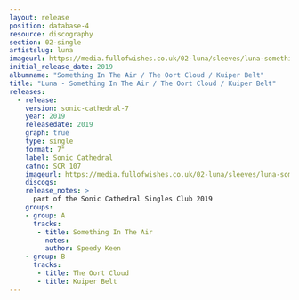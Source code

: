 ```yaml
---
layout: release
position: database-4
resource: discography
section: 02-single
artistslug: luna
imageurl: https://media.fullofwishes.co.uk/02-luna/sleeves/luna-something-in-the-air.jpg
initial_release_date: 2019
albumname: "Something In The Air / The Oort Cloud / Kuiper Belt"
title: "Luna - Something In The Air / The Oort Cloud / Kuiper Belt"
releases:
  - release:
    version: sonic-cathedral-7
    year: 2019
    releasedate: 2019
    graph: true
    type: single
    format: 7"
    label: Sonic Cathedral
    catno: SCR 107
    imageurl: https://media.fullofwishes.co.uk/02-luna/sleeves/luna-something-in-the-air.jpg
    discogs:
    release_notes: >
      part of the Sonic Cathedral Singles Club 2019
    groups:
    - group: A
      tracks:
       - title: Something In The Air
         notes:
         author: Speedy Keen
    - group: B
      tracks:
       - title: The Oort Cloud
       - title: Kuiper Belt
---
```

